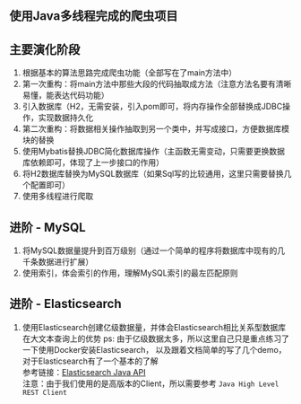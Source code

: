 ## 使用Java多线程完成的爬虫项目

## 主要演化阶段
1. 根据基本的算法思路完成爬虫功能（全部写在了main方法中）
2. 第一次重构：将main方法中那些大段的代码抽取成方法（注意方法名要有清晰易懂，能表达代码功能）
3. 引入数据库（H2，无需安装，引入pom即可，将内存操作全部替换成JDBC操作，实现数据持久化
4. 第二次重构：将数据相关操作抽取到另一个类中，并写成接口，方便数据库模块的替换
5. 使用Mybatis替换JDBC简化数据库操作（主函数无需变动，只需要更换数据库依赖即可，体现了上一步接口的作用）
6. 将H2数据库替换为MySQL数据库（如果Sql写的比较通用，这里只需要替换几个配置即可）
7. 使用多线程进行爬取

## 进阶 - MySQL
1. 将MySQL数据量提升到百万级别（通过一个简单的程序将数据库中现有的几千条数据进行扩展）
2. 使用索引，体会索引的作用，理解MySQL索引的最左匹配原则

## 进阶 - Elasticsearch
1. 使用Elasticsearch创建亿级数据量，并体会Elasticsearch相比关系型数据库在大文本查询上的优势
ps: 由于亿级数据太多，所以这里自己只是重点练习了一下使用Docker安装Elasticsearch，
以及跟着文档简单的写了几个demo，对于Elasticsearch有了一个基本的了解  
参考链接：[Elasticsearch Java API](https://www.elastic.co/guide/en/elasticsearch/client/java-rest/7.5/java-rest-high.html)  
注意：由于我们使用的是高版本的Client，所以需要参考 `Java High Level REST Client`